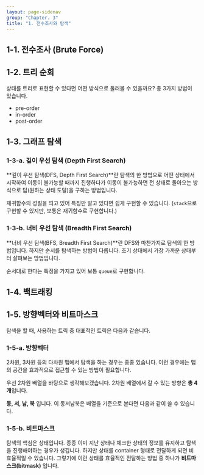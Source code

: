 ```yaml
---
layout: page-sidenav
group: "Chapter. 3"
title: "1. 전수조사와 탐색"
---
```


## 1-1. 전수조사 (Brute Force)

## 1-2. 트리 순회

상태를 트리로 표현할 수 있다면 어떤 방식으로 둘러볼 수 있을까요? 총 3가지 방법이 있습니다.

- pre-order
- in-order
- post-order

## 1-3. 그래프 탐색

### 1-3-a. 깊이 우선 탐색 (Depth First Search)

**깊이 우선 탐색(DFS, Depth First Search)**란 탐색의 한 방법으로 어떤 상태에서 시작하여 이동이 불가능할 때까지 진행하다가 이동이 불가능하면 전 상태로 돌아오는 방식으로 답(원하는 상태 도달)을 구하는 방법입니다.

재귀함수의 성질을 띄고 있어 특징만 알고 있다면 쉽게 구현할 수 있습니다. (`stack`으로 구현할 수 있지만, 보통은 재귀함수로 구현합니다.)

### 1-3-b. 너비 우선 탐색 (Breadth First Search)

**너비 우선 탐색(BFS, Breadth First Search)**란 DFS와 마찬가지로 탐색의 한 방법입니다. 하지만 순서를 탐색하는 방법이 다릅니다. 초기 상태에서 가장 가까운 상태부터 살펴보는 방법입니다.

순서대로 한다는 특징을 가지고 있어 보통 `queue`로 구현합니다.

## 1-4. 백트래킹

## 1-5. 방향벡터와 비트마스크

탐색을 할 때, 사용하는 트릭 중 대표적인 트릭은 다음과 같습니다.

### 1-5-a. 방향벡터

2차원, 3차원 등의 다차원 맵에서 탐색을 하는 경우는 종종 있습니다.
이런 경우에는 맵의 공간을 효과적으로 접근할 수 있는 방법이 필요합니다.

우선 2차원 배열을 바탕으로 생각해보겠습니다. 2차원 배열에서 갈 수 있는 방향은 **총 4개**입니다.

**동, 서, 남, 북** 입니다. 이 동서남북은 배열을 기준으로 본다면 다음과 같이 쓸 수 있습니다.

### 1-5-b. 비트마스크

탐색의 핵심은 상태입니다. 종종 이미 지난 상태나 체크한 상태의 정보를 유지하고 탐색을 진행해야하는 경우가 생깁니다.
하지만 상태를 container 형태로 전달하게 되면 비효율적일 수 있습니다. 그렇기에 이런 상태를 효율적인 전달하는 방법 중 하나가 **비트마스크(bitmask)** 입니다.